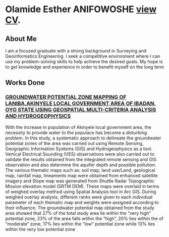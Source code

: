 # Olamide Esther ANIFOWOSHE [view CV](https://github.com/AnifowosheLamie/AnifowosheOlamidesPortfolio/edit/main/README.md).

## About Me

I am a focused graduate with a strong background in Surveying and
Geoinformatics Engineering. I seek a competitive environment
where I can use my problem-solving skills to help achieve the
desired goals. My hope is to get knowledge and experience in order
to benefit myself on the long term

## Works Done

### [GROUNDWATER POTENTIAL ZONE MAPPING OF LANIBA,AKINYELE LOCAL GOVERNMENT AREA OF IBADAN, OYO STATE USING GEOSPATIAL MULTI-CRITERIA ANALYSIS AND HYDROGEOPHYSICS](https://github.com/AnifowosheLamie/AnifowosheOlamidesPortfolio/edit/main/README.md)
 

With the increase in population of Akinyele local government area, the necessity to provide water to the populace has become a disturbing problem. In this study, a systematic approach to delineate the groundwater potential zones of the area was carried out using Remote Sensing, Geographic Information Systems (GIS) and Hydrogeophysics as a tool. Vertical Electrical Sounding (VES) observations were also carried out to validate the results obtained from the integrated remote sensing and GIS observation and also determine the aquifer depth and possible pollution. The various thematic maps such as: soil map, land use/Land, geological map, rainfall map, lineaments map were obtained from enhanced satellite imagery and Slope map was generated from Shuttle Radar Topographic Mission elevation model (SRTM DEM). These maps were overlaid in terms of weighed overlay method using Spatial Analysis tool in Arc GIS. During weighed overlay analysis, different ranks were given to each individual parameter of each thematic map and weights were assigned according to their influence. The groundwater potential map obtained from the study area showed that 27% of the total study area lie within the “very high” potential zone, 23% of the
area falls within the “high”, 20% lies within the of “moderate” zone, 17% lies within the “low” potential zone while 13% lies within the very low potential zone



